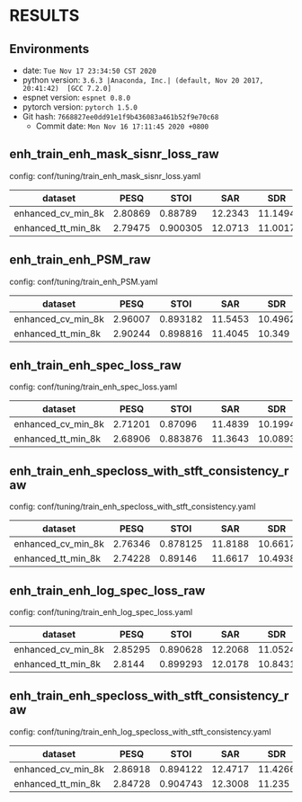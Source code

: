 <!-- Generated by ./scripts/utils/show_enh_score.sh -->
# RESULTS
## Environments
- date: `Tue Nov 17 23:34:50 CST 2020`
- python version: `3.6.3 |Anaconda, Inc.| (default, Nov 20 2017, 20:41:42)  [GCC 7.2.0]`
- espnet version: `espnet 0.8.0`
- pytorch version: `pytorch 1.5.0`
- Git hash: `7668827ee0dd91e1f9b436083a461b52f9e70c68`
  - Commit date: `Mon Nov 16 17:11:45 2020 +0800`

## enh_train_enh_mask_sisnr_loss_raw

config: conf/tuning/train_enh_mask_sisnr_loss.yaml

|dataset|PESQ|STOI|SAR|SDR|SIR|SI_SNR|
|---|---|---|---|---|---|---|
|enhanced_cv_min_8k|2.80869|0.88789|12.2343|11.1494|19.1153|10.6309|
|enhanced_tt_min_8k|2.79475|0.900305|12.0713|11.0017|19.0195|10.485|

## enh_train_enh_PSM_raw

config: conf/tuning/train_enh_PSM.yaml

|dataset|PESQ|STOI|SAR|SDR|SIR|SI_SNR|
|---|---|---|---|---|---|---|
|enhanced_cv_min_8k|2.96007|0.893182|11.5453|10.4962|18.6816|9.88876|
|enhanced_tt_min_8k|2.90244|0.898816|11.4045|10.349|18.6319|9.74519|

## enh_train_enh_spec_loss_raw

config: conf/tuning/train_enh_spec_loss.yaml

|dataset|PESQ|STOI|SAR|SDR|SIR|SI_SNR|
|---|---|---|---|---|---|---|
|enhanced_cv_min_8k|2.71201|0.87096|11.4839|10.1994|17.4767|9.64708|
|enhanced_tt_min_8k|2.68906|0.883876|11.3643|10.0893|17.4533|9.53612|

## enh_train_enh_specloss_with_stft_consistency_raw

config: conf/tuning/train_enh_specloss_with_stft_consistency.yaml

|dataset|PESQ|STOI|SAR|SDR|SIR|SI_SNR|
|---|---|---|---|---|---|---|
|enhanced_cv_min_8k|2.76346|0.878125|11.8188|10.6617|18.396|10.1284|
|enhanced_tt_min_8k|2.74228|0.89146|11.6617|10.4938|18.2558|9.95787|

## enh_train_enh_log_spec_loss_raw

config: conf/tuning/train_enh_log_spec_loss.yaml

|dataset|PESQ|STOI|SAR|SDR|SIR|SI_SNR|
|---|---|---|---|---|---|---|
|enhanced_cv_min_8k|2.85295|0.890628|12.2068|11.0524|18.5294|10.5286|
|enhanced_tt_min_8k|2.8144|0.899293|12.0178|10.8431|18.4015|10.3146|

## enh_train_enh_specloss_with_stft_consistency_raw

config: conf/tuning/train_enh_log_specloss_with_stft_consistency.yaml

|dataset|PESQ|STOI|SAR|SDR|SIR|SI_SNR|
|---|---|---|---|---|---|---|
|enhanced_cv_min_8k|2.86918|0.894122|12.4717|11.4266|19.4023|10.9147|
|enhanced_tt_min_8k|2.84728|0.904743|12.3008|11.235|19.245|10.7236|
